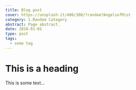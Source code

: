 ```yaml
---
title: Blog post
cover: https://unsplash.it/400/300/?random?AngelsofMist
category: 1.Random Category
abstract: Page abstract.
date: 2018-01-01
type: post
tags:
  - some tag
---
```


# This is a heading

This is some text...
